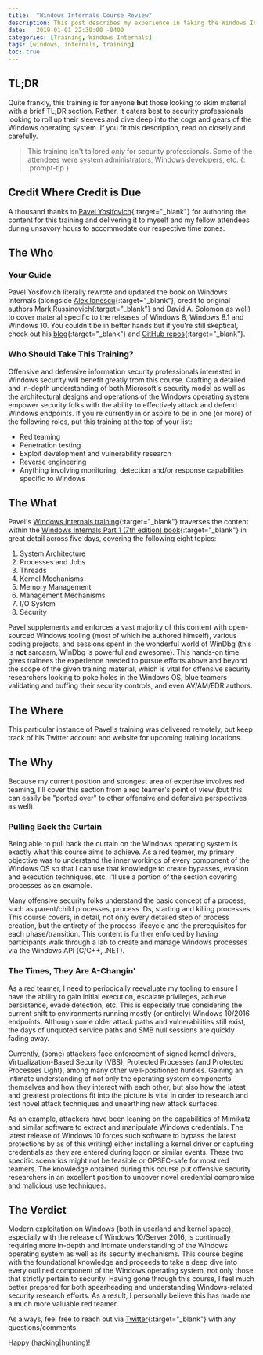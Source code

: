 ```yaml
---
title:  "Windows Internals Course Review"
description: This post describes my experience in taking the Windows Internals course offered by Pavel Yosifovich and how it has boosted my capabilities as an offensive security researcher and red teamer.
date:   2019-01-01 22:30:00 -0400
categories: [Training, Windows Internals] 
tags: [windows, internals, training]
toc: true
---
```


## TL;DR
Quite frankly, this training is for anyone **but** those looking to skim material with a brief TL;DR section. Rather, it caters best to security professionals looking to roll up their sleeves and dive deep into the cogs and gears of the Windows operating system. If you fit this description, read on closely and carefully. 

> This training isn't tailored *only* for security professionals. Some of the attendees were system administrators, Windows developers, etc.
{: .prompt-tip }

## Credit Where Credit is Due
A thousand thanks to [Pavel Yosifovich](https://twitter.com/zodiacon){:target="_blank"} for authoring the content for this training and delivering it to myself and my fellow attendees during unsavory hours to accommodate our respective time zones.

## The Who
### Your Guide
Pavel Yosifovich literally rewrote and updated the book on Windows Internals (alongside [Alex Ionescu](https://twitter.com/aionescu){:target="_blank"}, credit to original authors [Mark Russinovich](https://twitter.com/markrussinovich){:target="_blank"} and David A. Solomon as well) to cover material specific to the releases of Windows 8, Windows 8.1 and Windows 10. You couldn't be in better hands but if you're still skeptical, check out his [blog](http://blogs.microsoft.co.il/pavely/){:target="_blank"} and [GitHub repos](https://github.com/zodiacon?tab=repositories){:target="_blank"}.

### Who Should Take This Training?
Offensive and defensive information security professionals interested in Windows security will benefit greatly from this course. Crafting a detailed and in-depth understanding of both Microsoft's security model as well as the architectural designs and operations of the Windows operating system empower security folks with the ability to effectively attack and defend Windows endpoints. If you're currently in or aspire to be in one (or more) of the following roles, put this training at the top of your list:

* Red teaming
* Penetration testing
* Exploit development and vulnerability research
* Reverse engineering
* Anything involving monitoring, detection and/or response capabilities specific to Windows

## The What
Pavel's [Windows Internals training](https://scorpiosoftware.net/2018/08/17/public-remote-windows-internals-training/){:target="_blank"} traverses the content within the [Windows Internals Part 1 (7th edition) book](https://www.amazon.com/Windows-Internals-Part-architecture-management/dp/0735684189){:target="_blank"} in great detail across five days, covering the following eight topics:

1. System Architecture
2. Processes and Jobs
3. Threads
4. Kernel Mechanisms
5. Memory Management
6. Management Mechanisms
7. I/O System
8. Security

Pavel supplements and enforces a vast majority of this content with open-sourced Windows tooling (most of which he authored himself), various coding projects, and sessions spent in the wonderful world of WinDbg (this is **not** sarcasm, WinDbg is powerful and awesome). This hands-on time gives trainees the experience needed to pursue efforts above and beyond the scope of the given training material, which is vital for offensive security researchers looking to poke holes in the Windows OS, blue teamers validating and buffing their security controls, and even AV/AM/EDR authors.

## The Where
This particular instance of Pavel's training was delivered remotely, but keep track of his Twitter account and website for upcoming training locations.

## The Why
Because my current position and strongest area of expertise involves red teaming, I'll cover this section from a red teamer's point of view (but this can easily be "ported over" to other offensive and defensive perspectives as well).

### Pulling Back the Curtain
Being able to pull back the curtain on the Windows operating system is exactly what this course aims to achieve. As a red teamer, my primary objective was to understand the inner workings of every component of the Windows OS so that I can use that knowledge to create bypasses, evasion and execution techniques, etc. I'll use a portion of the section covering processes as an example. 

Many offensive security folks understand the basic concept of a process, such as parent/child processes, process IDs, starting and killing processes. This course covers, in detail, not only every detailed step of process creation, but the entirety of the process lifecycle and the prerequisites for each phase/transition. This content is further enforced by having participants walk through a lab to create and manage Windows processes via the Windows API (C/C++, .NET). 

### The Times, They Are A-Changin'
As a red teamer, I need to periodically reevaluate my tooling to ensure I have the ability to gain initial execution, escalate privileges, achieve persistence, evade detection, etc. This is especially true considering the current shift to environments running mostly (or entirely) Windows 10/2016 endpoints. Although some older attack paths and vulnerabilities still exist, the days of unquoted service paths and SMB null sessions are quickly fading away.

Currently, (some) attackers face enforcement of signed kernel drivers, Virtualization-Based Security (VBS), Protected Processes (and Protected Processes Light), among many other well-positioned hurdles. Gaining an intimate understanding of not only the operating system components themselves and how they interact with each other, but also how the latest and greatest protections fit into the picture is vital in order to research and test novel attack techniques and unearthing new attack surfaces.

As an example, attackers have been leaning on the capabilities of Mimikatz and similar software to extract and manipulate Windows credentials. The latest release of Windows 10 forces such software to bypass the latest protections by as of this writing) either installing a kernel driver or capturing credentials as they are entered during logon or similar events. These two specific scenarios might not be feasible or OPSEC-safe for most red teamers. The knowledge obtained during this course put offensive security researchers in an excellent position to uncover novel credential compromise and malicious use techniques.

## The Verdict
Modern exploitation on Windows (both in userland and kernel space), especially with the release of Windows 10/Server 2016, is continually requiring more in-depth and intimate understanding of the Windows operating system as well as its security mechanisms. This course begins with the foundational knowledge and proceeds to take a deep dive into every outlined component of the Windows operating system, not only those that strictly pertain to security. Having gone through this course, I feel much better prepared for both spearheading and understanding Windows-related security research efforts. As a result, I personally believe this has made me a much more valuable red teamer. 

As always, feel free to reach out via [Twitter](https://twitter.com/0xdeadbeefJERKY){:target="_blank"} with any questions/comments.

Happy (hacking\|hunting)!
